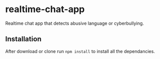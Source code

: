 # realtime-chat-app
Realtime chat app that detects abusive language or cyberbullying.

## Installation 
After download or clone run `npm install` to install all the dependancies.


